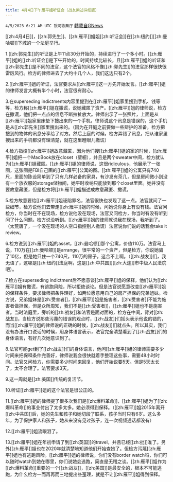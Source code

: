 ```yaml
---
title: 4月4日下午雁平姐听证会（战友阐述详细版）
---
```

`4/5/2023 6:21 AM UTC 银河歌舞厅` [轉載自GNews](https://gnews.org/articles/1072569)

[[zh:4月4日]]，[[zh:郭先生]]、[[zh:雁平]]姐姐[[zh:听证会]]在[[zh:纽约]][[zh:曼哈顿]]下城的一个法庭举行。

1.[[zh:郭先生]]的听证是上午11点30分开始的，持续进行了一个多小时。[[zh:雁平]]姐的[[zh:听证会]]是下午开始的，时间持续比较长，且[[zh:雁平]]姐的听证和[[zh:郭先生]]是不同的法官，这个法官的风格不像[[zh:郭先生]]的法官那样很快很雷厉风行。检方的律师进去了大约十几个人，我们这边只有2个。

2.[[zh:雁平]]姐的听证，法官要求从[[zh:雁平]]这一方先开始发言。[[zh:雁平]]姐的律师发言大概有半个小时，法官很有耐心。

3.在superseding indictments内容里提到在[[zh:雁平]]姐家里搜到手机、钱等等，检方称[[zh:雁平]]姐在撒谎，说她藏匿了资产。[[zh:雁平]]姐的律师说，检方在撒谎，他们把一点点的信息不断拉扯放大。律师出示了一张照片，上面是从[[zh:雁平]]姐家里床垫下搜出来的一个手机，律师说这个讯息是错误的，这个手机是从[[zh:郭先生]]家里搜出来的。（因为在开庭之前要做一些辩护的准备，检方把搜到的物体的讯息分享给了对方。然后上庭的时候，检方弄错了讯息，把从谁家里搜出来的手机都没有理清楚，就在这里瞪眼儿撒谎）

4.检方指控[[zh:雁平]]姐故意藏匿，因为他们搜[[zh:雁平]]姐的家的时候，[[zh:雁平]]姐把一个MacBook放在closet（壁橱），并且是两个sweater中间，检方就认为[[zh:雁平]]姐藏匿。[[zh:雁平]]姐的律师说，这很ridiculous，他展示了一张图，这张图是FBI自己画的[[zh:雁平]]公寓的图。[[zh:雁平]]姐的公寓只有740尺，里面的陈设简单到了只有几样必备的家具，有沙发有茶几，但是房间微小到没有一个放衣服的storage储物间，她平时收纳只能放到那个closet里面。她并没有要故意藏匿，但是检方将[[zh:雁平]]姐描述成故意藏匿、撒谎。

5.检方故意要给[[zh:雁平]]姐诬陷罪名，法官很快也发现了这一点。法官就问了一些细节，检方说他们去带走[[zh:雁平]]姐的时候，问她说你身上有没有钱。法官问检方，你当时在不在现场，检方说他没在现场，法官又问检方，你当时有没有听到问了什么问题。检方说没听到。[[zh:雁平]]姐的律师就说我在现场，我听到了。（太荒唐了，一个没在现场的人空口指控别人撒谎）法官说你们说的话我会take it review。

6.检方说到[[zh:雁平]]姐的asset，[[zh:曼哈顿]]那个公寓，价值110万。法官马上说，110万在[[zh:曼哈顿]]是arrange，很平常的一个资产，但是检方，你说她骗了10亿，但是她只住一个740尺，110万的房子，这合不上啊。（[[zh:战友]]们，我无语了，这哪是[[zh:纽约]]法庭啊，这是[[zh:中共国]][[zh:大连]]市中级人民法院吧）。

7.检方在superseding indictment后不愿意谈[[zh:雁平]]姐的保释，他们认为[[zh:雁平]]姐有撒谎，有逃跑风险，所以拒绝谈论。但是法官说愿意改变[[zh:雁平]]姐的保释条件，要求律师把条件理好，如两位愿意用自己的房产担保的兄弟姐妹。检方说，兄弟姐妹是[[zh:受害者]]，[[zh:雁平]]姐是施害者，[[zh:受害者]]不能为施害者做担保，但是众所周知，我们不是[[zh:受害者]]，[[zh:雁平]]姐也不是施害者。当时法庭里，旁听的[[zh:战友]]和法官是面对面的，检方在中间，背对[[zh:战友]]，当检方说那些污蔑的错误的观点时，[[zh:战友]]们摇头表示他说的错的，而当[[zh:雁平]]姐的律师说的正确的时候，[[zh:战友]]们就点头。所以其实，我们没有办法开口说话的时候，用身体语言表示，法官完全清楚看到了[[zh:战友]]们的身体语言，有好几次她意识到了。

8.法官可能get到了[[zh:战友]]们的身体语言，他问[[zh:雁平]]姐的律师需要多少时间来把保释条件完善好，律师说我会很快就着手整理这些事，需要48小时时间。法官又问检方，你需要多少时间来回复，他们开始说要5天。但是5天太长了，太不合理了。法官要求3天。

9.这一周就是[[zh:美国]]传统的复活节。

10.听证[[zh:雁平]]姐的这个法官是很公正的。

11.[[zh:雁平]]姐的律师提了很多次我们是[[zh:爆料革命]]，[[zh:雁平]]姐为了[[zh:爆料革命]]的事业付出了太多太多。她必须得到保释。（[[zh:雁平]]姐2015年离开[[zh:中共国]]后，她的先生和孩子和她切段了联系，孩子当时只有6岁。这么多年，为了保护家人和孩子，她从来没有见过孩子，连一次视频通话都没有）

12.[[zh:雁平]]姐流眼泪了。

13.[[zh:雁平]]姐在年初申请了到[[zh:英国]]的travel，并且已经[[zh:批]]准了。另外[[zh:雁平]]姐也在2020年就清楚地知道他们开始查她了。但检方污蔑[[zh:雁平]]姐也有逃跑风险。[[zh:雁平]]姐的律师说，你们没有border watch吗，你们可以随时watch到她在哪里，你们说她会逃跑，简直是无稽之谈。[[zh:雁平]]姐作为[[zh:爆料革命]]重要的一个[[zh:战友]]，[[zh:美国]]是最安全的，根本不可能逃跑，为什么检方一而再再而三地提出些歪理，就是不让[[zh:雁平]]姐得到保释。
